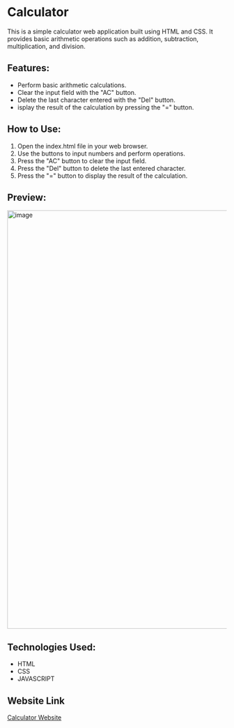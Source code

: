 # Calculator

This is a simple calculator web application built using HTML and CSS. It provides basic arithmetic operations such as addition, subtraction, multiplication, and division.

## Features:
  - Perform basic arithmetic calculations.
  - Clear the input field with the "AC" button.
  - Delete the last character entered with the "Del" button.
  - isplay the result of the calculation by pressing the "=" button.

## How to Use:
  1. Open the index.html file in your web browser.
  2. Use the buttons to input numbers and perform operations.
  3. Press the "AC" button to clear the input field.
  4. Press the "Del" button to delete the last entered character.
  5. Press the "=" button to display the result of the calculation.

## Preview:

<img width="960" alt="image" src="https://github.com/SyedSabee/Calculator/assets/145167243/f1b8344c-f07e-4d94-950b-9056966e288c">

## Technologies Used:
  - HTML
  - CSS
  - JAVASCRIPT

## Website Link
[Calculator Website](https://syedsabee.github.io/Calculator/)
